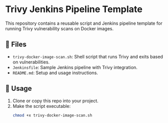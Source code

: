 # Trivy Jenkins Pipeline Template

This repository contains a reusable script and Jenkins pipeline template for running Trivy vulnerability scans on Docker images.

## 📁 Files

- `trivy-docker-image-scan.sh`: Shell script that runs Trivy and exits based on vulnerabilities.
- `Jenkinsfile`: Sample Jenkins pipeline with Trivy integration.
- `README.md`: Setup and usage instructions.

## 🚀 Usage

1. Clone or copy this repo into your project.
2. Make the script executable:
   ```bash
   chmod +x trivy-docker-image-scan.sh
